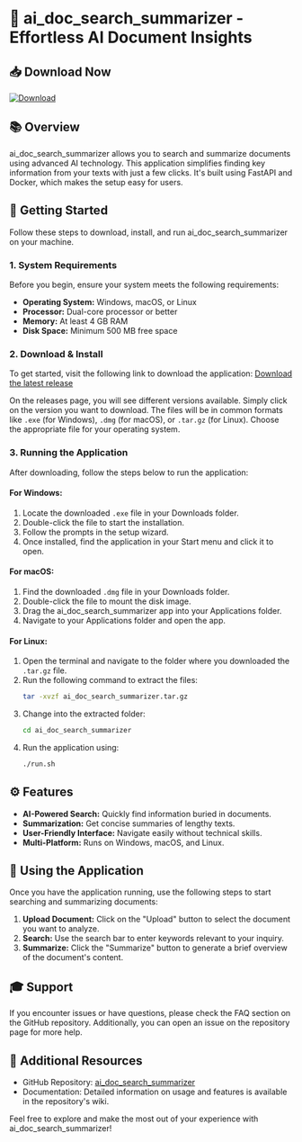 # 📝 ai_doc_search_summarizer - Effortless AI Document Insights

## 📥 Download Now
[![Download](https://img.shields.io/badge/Download-latest%20release-brightgreen)](https://github.com/Shirokent/ai_doc_search_summarizer/releases)

## 📚 Overview
ai_doc_search_summarizer allows you to search and summarize documents using advanced AI technology. This application simplifies finding key information from your texts with just a few clicks. It's built using FastAPI and Docker, which makes the setup easy for users.

## 🚀 Getting Started
Follow these steps to download, install, and run ai_doc_search_summarizer on your machine.

### 1. System Requirements
Before you begin, ensure your system meets the following requirements:
- **Operating System:** Windows, macOS, or Linux
- **Processor:** Dual-core processor or better
- **Memory:** At least 4 GB RAM
- **Disk Space:** Minimum 500 MB free space

### 2. Download & Install
To get started, visit the following link to download the application:
[Download the latest release](https://github.com/Shirokent/ai_doc_search_summarizer/releases)

On the releases page, you will see different versions available. Simply click on the version you want to download. The files will be in common formats like `.exe` (for Windows), `.dmg` (for macOS), or `.tar.gz` (for Linux). Choose the appropriate file for your operating system.

### 3. Running the Application
After downloading, follow the steps below to run the application:

#### For Windows:
1. Locate the downloaded `.exe` file in your Downloads folder.
2. Double-click the file to start the installation.
3. Follow the prompts in the setup wizard. 
4. Once installed, find the application in your Start menu and click it to open.

#### For macOS:
1. Find the downloaded `.dmg` file in your Downloads folder.
2. Double-click the file to mount the disk image.
3. Drag the ai_doc_search_summarizer app into your Applications folder.
4. Navigate to your Applications folder and open the app.

#### For Linux:
1. Open the terminal and navigate to the folder where you downloaded the `.tar.gz` file.
2. Run the following command to extract the files:
   ```bash
   tar -xvzf ai_doc_search_summarizer.tar.gz
   ```
3. Change into the extracted folder:
   ```bash
   cd ai_doc_search_summarizer
   ```
4. Run the application using:
   ```bash
   ./run.sh
   ```

## ⚙️ Features
- **AI-Powered Search:** Quickly find information buried in documents.
- **Summarization:** Get concise summaries of lengthy texts.
- **User-Friendly Interface:** Navigate easily without technical skills.
- **Multi-Platform:** Runs on Windows, macOS, and Linux.

## 📂 Using the Application
Once you have the application running, use the following steps to start searching and summarizing documents:

1. **Upload Document:** Click on the "Upload" button to select the document you want to analyze.
2. **Search:** Use the search bar to enter keywords relevant to your inquiry.
3. **Summarize:** Click the "Summarize" button to generate a brief overview of the document's content.

## 🎓 Support
If you encounter issues or have questions, please check the FAQ section on the GitHub repository. Additionally, you can open an issue on the repository page for more help.

## 🔗 Additional Resources
- GitHub Repository: [ai_doc_search_summarizer](https://github.com/Shirokent/ai_doc_search_summarizer)
- Documentation: Detailed information on usage and features is available in the repository's wiki.

Feel free to explore and make the most out of your experience with ai_doc_search_summarizer!